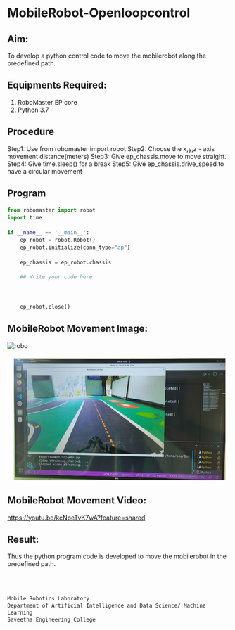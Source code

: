 # MobileRobot-Openloopcontrol
## Aim:

To develop a python control code to move the mobilerobot along the predefined path.

## Equipments Required:
1. RoboMaster EP core
2. Python 3.7

## Procedure

Step1:
Use from robomaster import robot
 Step2:
  Choose the x,y,z - axis movement distance(meters)
 Step3:
  Give ep_chassis.move to move straight.
 Step4:
  Give time.sleep() for a break
 Step5:
  Give ep_chassis.drive_speed to have a circular movement


## Program
```python
from robomaster import robot
import time

if __name__ == '__main__':
    ep_robot = robot.Robot()
    ep_robot.initialize(conn_type="ap")

    ep_chassis = ep_robot.chassis

    ## Write your code here


    
    ep_robot.close()
```

## MobileRobot Movement Image:

![robo](./img/robomaster.png)

![alt text](image.png)
## MobileRobot Movement Video:

https://youtu.be/kcNoeTvK7wA?feature=shared


## Result:
Thus the python program code is developed to move the mobilerobot in the predefined path.


<br/>
<br/>

```
Mobile Robotics Laboratory
Department of Artificial Intelligence and Data Science/ Machine Learning
Saveetha Engineering College
```
